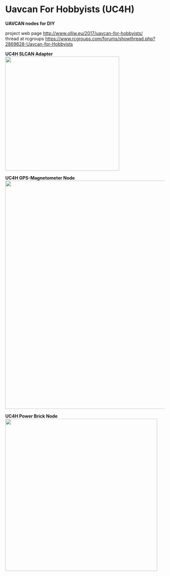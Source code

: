 Uavcan For Hobbyists (UC4H)
===========================

<strong>UAVCAN nodes for DIY</strong>

project web page http://www.olliw.eu/2017/uavcan-for-hobbyists/<br>
thread at rcgroups https://www.rcgroups.com/forums/showthread.php?2869828-Uavcan-for-Hobbyists

<strong>UC4H SLCAN Adapter</strong><br>
<a href="http://www.olliw.eu/uploads/uc4h-slcan-adapter-board-v01.png"><img src="http://www.olliw.eu/uploads/uc4h-slcan-adapter-board-v01.png" width="360"/></a>

<strong>UC4H GPS-Magnetometer Node</strong><br>
<a href="http://www.olliw.eu/uploads/uc4h-gps-magnetometer-board-v02.png"><img src="http://www.olliw.eu/uploads/uc4h-gps-magnetometer-board-v02.png" width="720"/></a>

<strong>UC4H Power Brick Node</strong><br>
<a href="http://www.olliw.eu/uploads/uc4h-powerbrick-board-v01.png"><img src="http://www.olliw.eu/uploads/uc4h-powerbrick-board-v01.png" width="480"/></a>
